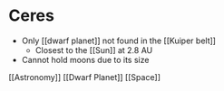 # Ceres

- Only [[dwarf planet]] not found in the [[Kuiper belt]]
  - Closest to the [[Sun]] at 2.8 AU
- Cannot hold moons due to its size

[[Astronomy]] [[Dwarf Planet]] [[Space]]